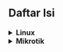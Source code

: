 ## Daftar Isi



  


<details>
  <summary><strong>Linux</strong></summary>
>
> 1. [File Sharing Host dan Guest (Virt Manager)](./linux/file-sharing-host-dan-guest-virt-manager.md)
> 2. [Instalasi DHCP di Debian](./linux/instalasi-dhcp-debian.md)
> 3. [Instalasi SSH Server di Debian](./linux/instalasi-ssh-server-debian.md)
> 4. [Instalasi Webmin](./linux/instalasi-webmin.md)
> 5.  [IPTables Port Forwarding](./linux/iptables-port-forwarding.md)
> 6.  [Apache Web Server di Debian](./linux/konfigurasi-apache-webserver-debian.md)
> 7.  [Debian sebagai Router](./linux/konfigurasi-debian-sebagai-router.md)
> 8.   [DNS Server di Debian](./linux/konfigurasi-dnsserver-di-debian.md)
> 9.   [Load Balancing Nginx di Debian](./linux/konfigurasi-load-balancing-nginx-di-debian.md)
> 10. [Konfigurasi Jaringan Debian](./linux/konfigurasi-network-debian.md)
> 11.  [OpenVPN dengan Script](./linux/konfigurasi-openvpn-script-debian.md)
> 12.  [HTTPS di Apache Debian](./linux/konfigurasi-webserver-apache-https-debian.md)
> 13.  [Mail Server: Postfix, Dovecot, Roundcube](./linux/postfix-dovecot-roundcube-mailserver.md)
> 14. [FTP & FTPS Server (ProFTPD)](./linux/proftpd-ftp-ftps.md)
</details>

<details>
  <summary><strong>Mikrotik</strong></summary>
> 
> 1. [Command Basic Mikrotik](./mikrotik/001-CommandBasicMIkrotik.md)  
> 2.  [Load Balance PCC](./mikrotik/003-LoadBalancePCC.md)  
> 3.  [VLAN Mikrotik](./mikrotik/004-VlanMikrotik.md)  
> 4.  [Web Proxy Mikrotik](./mikrotik/mikrotik-web-proxy.md)
> 5.  [Config Dasar MIkrotik](./mikrotik/002-ConfigDasarMIkrotik.md)

</details>
